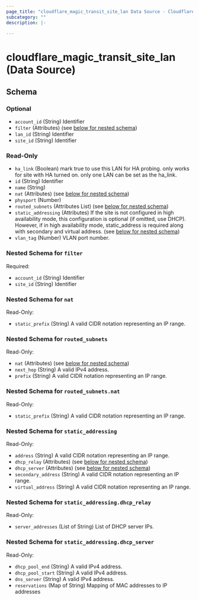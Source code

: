 ```yaml
---
page_title: "cloudflare_magic_transit_site_lan Data Source - Cloudflare"
subcategory: ""
description: |-
  
---
```


# cloudflare_magic_transit_site_lan (Data Source)




<!-- schema generated by tfplugindocs -->
## Schema

### Optional

- `account_id` (String) Identifier
- `filter` (Attributes) (see [below for nested schema](#nestedatt--filter))
- `lan_id` (String) Identifier
- `site_id` (String) Identifier

### Read-Only

- `ha_link` (Boolean) mark true to use this LAN for HA probing. only works for site with HA turned on. only one LAN can be set as the ha_link.
- `id` (String) Identifier
- `name` (String)
- `nat` (Attributes) (see [below for nested schema](#nestedatt--nat))
- `physport` (Number)
- `routed_subnets` (Attributes List) (see [below for nested schema](#nestedatt--routed_subnets))
- `static_addressing` (Attributes) If the site is not configured in high availability mode, this configuration is optional (if omitted, use DHCP). However, if in high availability mode, static_address is required along with secondary and virtual address. (see [below for nested schema](#nestedatt--static_addressing))
- `vlan_tag` (Number) VLAN port number.

<a id="nestedatt--filter"></a>
### Nested Schema for `filter`

Required:

- `account_id` (String) Identifier
- `site_id` (String) Identifier


<a id="nestedatt--nat"></a>
### Nested Schema for `nat`

Read-Only:

- `static_prefix` (String) A valid CIDR notation representing an IP range.


<a id="nestedatt--routed_subnets"></a>
### Nested Schema for `routed_subnets`

Read-Only:

- `nat` (Attributes) (see [below for nested schema](#nestedatt--routed_subnets--nat))
- `next_hop` (String) A valid IPv4 address.
- `prefix` (String) A valid CIDR notation representing an IP range.

<a id="nestedatt--routed_subnets--nat"></a>
### Nested Schema for `routed_subnets.nat`

Read-Only:

- `static_prefix` (String) A valid CIDR notation representing an IP range.



<a id="nestedatt--static_addressing"></a>
### Nested Schema for `static_addressing`

Read-Only:

- `address` (String) A valid CIDR notation representing an IP range.
- `dhcp_relay` (Attributes) (see [below for nested schema](#nestedatt--static_addressing--dhcp_relay))
- `dhcp_server` (Attributes) (see [below for nested schema](#nestedatt--static_addressing--dhcp_server))
- `secondary_address` (String) A valid CIDR notation representing an IP range.
- `virtual_address` (String) A valid CIDR notation representing an IP range.

<a id="nestedatt--static_addressing--dhcp_relay"></a>
### Nested Schema for `static_addressing.dhcp_relay`

Read-Only:

- `server_addresses` (List of String) List of DHCP server IPs.


<a id="nestedatt--static_addressing--dhcp_server"></a>
### Nested Schema for `static_addressing.dhcp_server`

Read-Only:

- `dhcp_pool_end` (String) A valid IPv4 address.
- `dhcp_pool_start` (String) A valid IPv4 address.
- `dns_server` (String) A valid IPv4 address.
- `reservations` (Map of String) Mapping of MAC addresses to IP addresses


